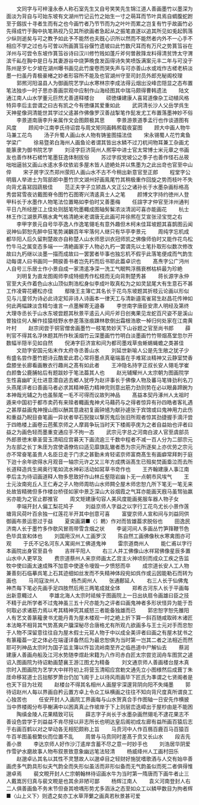<!-- { "loadSidebar": true } -->
　　文同字与可梓潼永泰人称石室先生又自号笑笑先生锦江道人善画墨竹以墨深为面淡为背自与可始东坡有文湖州竹记云竹之始生一寸之萌耳而节叶具焉自蜩腹蛇跗至于劔拔十寻者生而有之也今画竹者乃节节而为之叶叶而累之岂复有竹乎故画竹必先得成竹于胸中执笔熟视乃见其所欲画者急起从之振笔直遂以追其所见如兎起鹘落少纵则逝矣与可之教予如此予不能然也夫旣心识所以然而不能然者内外不一心手不相应不学之过也与可曽以所画篔筜谷偃竹遗坡曰此竹数尺耳而有万尺之势篔筜谷在洋州与可尝令东坡作篔筜谷诗曰汉川修竹贱如蓬斤斧何曽赦箨龙料得清贫馋太守渭滨千畆在胸中是日与其妻游谷中烧笋晩食发函得诗失笑喷饭满案元丰二年与可没于陈州是岁七夕坡在湖州曝书画见此竹废卷而哭失声与可亦善山水或戏作古槎老枿淡墨一扫虽丹青极豪楮之妙者形容所不能及也官湖州守至司封员外郎充秘阁校理
　　郭熈河阳温县人为御画院艺学山水寒林宗李成法得云烟出没峰峦隠显之态布置笔法独歩一时子思亦善画崇观中应制作山海经图其中瑞马颇得曹韩遗法
　　陆文通江南人山水学董元巨然尤善道释楼台
　　硕徳缣建康人喜冩道像杂工动植风格特异李后主尝谓之曰古有凯之今有徳缣其爱重如此
　　武洞清长沙人父岳学呉生天神星像洞清能世其学过父逺甚作佛像罗汉善战掣笔作髭发尤工布置落墨神妙不俗
　　李景道南唐李升亲属作文会图颇极其思
　　李景游景道季孟行也作谈道图有风度
　　顾闳中江南李氏待诏尝与周文矩同画韩熈载夜宴图
　　顾大中画人物牛马兼工花鸟
　　汤子升蜀人画山水人物有铸鉴图描法佳
　　宋永锡蜀人花竹禽鱼学梁广
　　徐易暨弟白海州人画鱼论者谓其皆出水鳞不过刀杌间物耳兼工杂画尤能篆隶为御书院艺学
　　刘泾字巨济简州人熈寜中进士官太常博士米元章之书画友也善作林石槎竹笔墨狂逸体制拔俗
　　苏过字叔党坡公之季子也善作怪石丛筱咄咄逼翁又画山水逺水多纹依岩多屋木皆人迹絶处并以焦墨为之此出竒也官至中山倅
　　宋子房字汉杰郑州荥阳人画山水不古不今稍出新意官至正郎
　　程堂字公明眉人举进士为驾部郎中墨竹宗文湖州好画鳯尾竹其稍极重作回旋之势而枝叶不失向背尤喜冩园蔬极佳
　　范正夫字子立颕昌人文正公之诸孙长于水墨杂画标格高秀尝冩雪夜访戴图脊令图竹石图寄兴清逺真士人之笔
　　颜博文字持约徳州人登甲科长于水墨作人物笔法位置略如李伯时又善墨梅
　　任諠字才仲官至沣州通判平日凢所经歴江上佳处则舐笔吮墨輙成图轴髣髴浓淡清润可喜亦能画花
　　杭士林王作江湖景芦鴈水禽气格清絶米老谓唐无此画可并徐熈在艾宣张泾宝觉之右
　　李甲字景元自号华亭逸人作逸笔翎毛有意外趣但木柯未佳耳坡题其喜鹊图云闻说神仙郭恕先醉中狂笔势澜飜百年牢落何人继只有华亭李景元
　　周纯字忘机成都华阳人后久留荆楚故亦自称楚人山水师思训衣冠师凯之佛像师伯时又能作花鸟松竹牛马之属变态多端一一清絶画家于人物必九朽一罢谓先以土笔扑取形似数次修改故曰九朽继以淡墨一描而成故曰一罢罢者毕事也独忘机不假乎此落笔便成而气韵生动每谓人曰书画同一闗捩善书者岂先朽而后书耶此葢卓识也
　　髙焘字公广沔州人自号三乐居士作小景自成一家清逺净深一洗工气眠鸭浮鴈衰桞枯枿最为珍絶
　　刘明复为直龙图阁师李成特细秀作松枝而无向背荆楚秀甚
　　蒋长源字永仲官至大夫作着色山水山顶似荆浩松身似李成叶取真松为之如灵鼠尾大有生意石不甚工作凌霄花纒松亦佳
　　鄢陵王主簿亡其名长于花鸟东坡题其折枝云论画以形似见与儿童邻为诗必此诗定知非诗人诗画本一律天工与清新邉鸾雀冩生赵昌花传神如何此两幅踈淡含精匀谁言一点墨解寄无邉春
　　李世南字唐臣安肃人明经及第终大理寺丞长于山水东坡尝题其秋景平逺云人间斤斧日创夷果见龙蛇百尺姿不是溪山曽独往何人解作挂猿枝野水参差落涨痕踈林欹倒出霜根浩歌一棹归何处家在江南黄叶村
　　赵宗闵尝于铜官僧舍画墨竹一枝笔势妙天下山谷题之官至尚书郎
　　薛判官不得其名浮休题其所作秋溪烟竹云深墨画竹竹明白淡墨画竹竹带烟髙堂忽尔开数幅半隠半见如自然
　　倪涛字巨济宣和间为都司墨戏草虫蜥蜴蝇蟾之类甚佳
　　文勋字安国元佑末作太府寺丞善山水
　　刘延世新喻人公是先生敞之犹子少有盛名尝作墨竹题诗云酷爱此君心常将墨点真毫端虽在手难冩淡精神又云静室焚香盘膝坐长廊看画散衣行趣尚之髙有如此者
　　王冲隐名持字正叔长安人翎毛学崔白颜鲁公鹿脯帖后有题跋妙于笔法葢其人也
　　赵光辅耀州人太宗朝为图画院学生性喜幽旷无仕进意潜自逃去郷人犹呼为赵评事长于佛像人物及蕃马笔锋劲利名刀头燕尾评者曰善画马者必求其精神筋力精神完则意出筋力劲则势在必以眼鼻蹄踠为本神哉光辅之为也虽鬃尾一毛不可得而议故列神品
　　髙益本契丹涿州人太祖时遁来中国初于都市卖药有来赎者輙画鬼神犬马藉药与之得者惊异有孙四皓者客礼遇之甚厚益画鬼神搜山图以酬其意歳初复画钟馗为献孙遽张于宾馆或曰鬼神用力此伤和重益乃睨目奋笔画一异状者举石猊狻以撃厉鬼后张旧所观者惊其劲捷握手滴汗尝于四皓楼上画卷云芭蕉京师之人摩肩争玩当时天下楼阁亭庑为之者自益始也评者曰益之为画色轻而墨重变通应手不拘一态
　　武宗元字总之河南白波人官至虞部员外郎景徳末章圣营玉清昭应宫募天下画流逾三千数中程者不减一百人分为二部宗元为左部之长丁朱厓为宫使语僚佐曰适见靡旗乱辙者悉为宗元所逐矣上亦优劳之宗元亦不常奋笔虽贵人名臣日走于门求之甚勤未肯轻诺京师富商髙生有画癖常拜刺于庭下迨十余年欲得水月观音一轴宗元许之又三年方成携诣髙生已殂矣焚画埀泣而去所长道释造呉生阃奥行笔如流水神彩活动如冩草书竒作也
　　王齐翰建康人事江南李后主为待诏画道释人物多思致好作山林丘壑隠岩幽卜无一点朝市风埃气
　　王士元汝南宛丘人王仁寿之子人物师周昉山水师闗仝屋木师忠恕凢所下笔无一笔无来处故皆精微但多作楼台桥径如家中景乏深山大谷烟霞之气耳亦能画天廐马虽驽骀羸劣亦能为之官止郡推官
　　周文矩建康句容人美风度能画冕服车器人物子女
　　李端开封人偏工梨花鸠子
　　刘益京师人字益之以字行工花鸟尤长小景作莲塘背风荷叶百余独一红莲花半开其中创意可喜
　　富燮京师人宣和间与刘益同供御画布景运思过于益
　　夏奕画鸂■〈氵鵣〉作对而皆雄葢求脱俗也
　　田逸民济南人长于墨竹多作欹风冒雨带雪含烟之状
　　李诞河间人多画丛竹笋箨鞭节色色毕具宣和体也
　　刘国用汉州人工画罗汉
　　陈自然工画佛像秋水寒禽图亦可观
　　于氏不记名河东人寓阆州工佛道鬼神
　　雷宗道商州人
　　能仁甫以字行本画院出身官至县令
　　吉祥平阳人
　　右三人并工佛像山水祥冩佛像星辰多置山水中人更罕及
　　费宗道蔡州人来京师画太乙宫主火神顷刻而成众工疾之告监牧中使曰画太速成殊不加意中使遂令墁毁一夕愤怒而卒
　　成宗道长安人工人物兼善刻石临摹呉笔上石其迹细如丝发而不失精神体段宛如呉作或云因能勒石而转为画也
　　马司寇汝州人
　　杨杰阆州人
　　张通鄜延人
　　右三人长于仙佛鬼神杰每下笔必先画手足四肢然后用三两笔成就全体
　　郑希古河东人长于平画每出新意輙过人
　　李雄北海人太宗时祗候于图画院上一日出纨扇令画雄曰臣之技不精于此所学者不过鬼神虽三五十尺亦能为之评者曰画鬼神者多形状怪异为能于吾何取必求诸筋力焉以考其精神究其威怒三者能备独雄而已
　　郭忠恕字恕先雒阳人有艺文善篆籕隶书尤能丹青为屋木楼观一时之絶上折下算一斜百随咸取砖木诸匠本法略不相背其气势髙爽户牖深秘尽合唐格尤有所观凢欲画多与王士元对手而忠恕于人物不深留意往往自为屋木假士元冩人物于中以成全美评者曰画之有屋木犹书之有篆籕葢一定之体必在端谨详备然后为最忠恕俱为当时第一岂其二者之法相近而然耶可列神品太宗时为国子监主簿以忤旨流岭南至齐之临邑道中尸解仙去
　　蔡润建康人善画舟船及江河水势随李煜赴宋籍为八作司赤白匠太宗尝览润舟车图赏之遽诏入图画院为待诏勅画楚襄王游江图尤为精备
　　刘文通京师人善画楼台屋木真宗时入图画院为艺学大中祥符初上将营玉清昭应宫勅文通先立小图様然后成葺丁朱厓命移冩道士吕拙郁罗萧台仍加飞阁于上以待风雨画毕下匠氏为凖谓之七贤阁者是也天下目为壮观
　　赵楼台不得其名相州人画屋宇深邃背阴向阳不失绳墨
　　郭待诏赵州人每以界画自矜云置方卓上令众工纵横画之往往不知向背尺度真所谓良工心独苦也
　　任安开封人入画院工界画每与山水贺真合手作图轴一日安先作横披当中界楼阁分布亭榭满中以困真真止作坡岸于下上则层峦迭嶂出于屋杪由是不能困
　　陶缜金陵人花果精致可玩
　　薛志字子尚长于水墨杂画然翎毛不逮花果志不善设色尝学于刘益益不肯尽授以非志所长也明达皇后阁初成左廊有益所画百猿后志于右画百鹤以对之举动各无相犯颇称上旨
　　马贲河中人作百鴈百鹿百马百猿百牛百羊图虽极繁伙而位置不乱
　　周曽与马贲同时差髙于贲又长山水
　　段吉先善小景
　　李达京师人好作沙汀逺岸含蓄不尽之意一时妙手也
　　刘浩居华阴爱作雪驴水磨故事人物布叙景致意象幽远笔法轻清
　　杨威绛州人工画村田乐
　　赵邈卓亾其名以其性不灵慧故人以邈卓目之轻财好施犹嗜歌酒与人交有始卒善画虎多气韵具形似夫气韵全而失形似虽活而非形似备而无气韵虽似而死二者俱得惟邈卓焉
　　裴文睍开封人仁宗朝翰林待诏画水牛为当时第一隋唐而下画牛者止三人戴嵩厉归真与裴文睍是也其余非陋可鄙
　　杨辉江南人
　　袁义河南登封人右二人俱善画鱼不务末节但奋其噞喁形势尤多涵泳之态至如众工以鳞甲数目为拘者辉■〈山上义下〉则遗之矣亦工水草萍蘩之画真若秋景甚可爱
